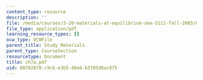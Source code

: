 ```yaml
---
content_type: resource
description: ''
file: /media/courses/3-20-materials-at-equilibrium-sma-5111-fall-2003/00702878c9cbe3b548e6b3705d8ac975_ch7a.pdf
file_type: application/pdf
learning_resource_types: []
ocw_type: OCWFile
parent_title: Study Materials
parent_type: CourseSection
resourcetype: Document
title: ch7a.pdf
uid: 00702878-c9cb-e3b5-48e6-b3705d8ac975
---
```

